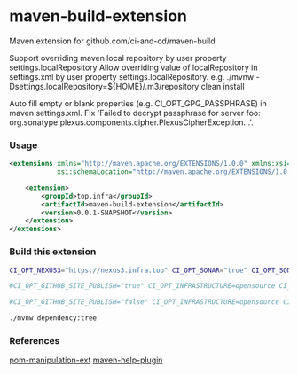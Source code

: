 # maven-build-extension
Maven extension for github.com/ci-and-cd/maven-build


Support overriding maven local repository by user property settings.localRepository
Allow overriding value of localRepository in settings.xml by user property settings.localRepository.
e.g. ./mvnw -Dsettings.localRepository=${HOME}/.m3/repository clean install

Auto fill empty or blank properties (e.g. CI_OPT_GPG_PASSPHRASE) in maven settings.xml.
Fix 'Failed to decrypt passphrase for server foo: org.sonatype.plexus.components.cipher.PlexusCipherException...'.


### Usage

```xml
<extensions xmlns="http://maven.apache.org/EXTENSIONS/1.0.0" xmlns:xsi="http://www.w3.org/2001/XMLSchema-instance"
            xsi:schemaLocation="http://maven.apache.org/EXTENSIONS/1.0.0 http://maven.apache.org/xsd/core-extensions-1.0.0.xsd">

    <extension>
        <groupId>top.infra</groupId>
        <artifactId>maven-build-extension</artifactId>
        <version>0.0.1-SNAPSHOT</version>
    </extension>
</extensions>
```


### Build this extension

```bash
CI_OPT_NEXUS3="https://nexus3.infra.top" CI_OPT_SONAR="true" CI_OPT_SONAR_ORGANIZATION="home1-oss-github" ./mvnw -ntp -Dgpg.executable=gpg2 -Dgpg.loopback=true -s settings.xml clean install verify

#CI_OPT_GITHUB_SITE_PUBLISH="true" CI_OPT_INFRASTRUCTURE=opensource CI_OPT_OPENSOURCE_GIT_AUTH_TOKEN="${CI_OPT_OPENSOURCE_GIT_AUTH_TOKEN}" CI_OPT_SITE="true" CI_OPT_GITHUB_GLOBAL_REPOSITORYOWNER="ci-and-cd" CI_OPT_SITE_PATH_PREFIX="maven-build-extension" ./mvnw -e -U clean install site site-deploy

#CI_OPT_GITHUB_SITE_PUBLISH="false" CI_OPT_INFRASTRUCTURE=opensource CI_OPT_OPENSOURCE_MVNSITE_PASSWORD="${CI_OPT_OPENSOURCE_MVNSITE_PASSWORD}" CI_OPT_OPENSOURCE_MVNSITE_USERNAME="${CI_OPT_OPENSOURCE_MVNSITE_USERNAME}" CI_OPT_NEXUS3="https://nexus3.infra.top" CI_OPT_SITE="true" CI_OPT_SITE_PATH_PREFIX="ci-and-cd/maven-build-extension" ./mvnw -e -U clean install site site:stage site:stage-deploy

./mvnw dependency:tree
```

### References

[pom-manipulation-ext](https://github.com/release-engineering/pom-manipulation-ext/tree/master/ext/src/main/java/org/commonjava/maven/ext/manip)
[maven-help-plugin](https://github.com/apache/maven-help-plugin/blob/maven-help-plugin-3.2.0)
